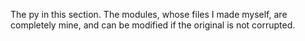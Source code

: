 The py in this section. The modules, whose files I made myself, are completely mine, and can be modified if the original is not corrupted.
